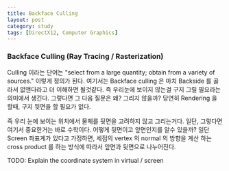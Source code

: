 ```yaml
---
title: Backface Culling
layout: post
category: study
tags: [DirectX12, Computer Graphics]
---
```


### Backface Culling (Ray Tracing / Rasterization)

Culling 이라는 단어는 "select from a large quantity; obtain from a variety of sources." 이렇게 정의가 된다. 여기서는 Backface culling 은 마치 Backside 를 골라서 없앤다라고 더 이해하면 될것같다. 즉 우리눈에 보이지 않는걸 구지 그릴 필요라는 의미에서 생긴다. 그렇다면 그 다음 질문은 왜? 그리지 않을까? 당연히 Rendering 을 할때, 구지 뒷면을 할 필요가 없다.

즉 우리 눈에 보이는 위치에서 물체를 뒷면을 고려하지 않고 그리는거다. 일단, 그렇다면 여기서 중요한거는 바로 수학이다. 어떻게 뒷면이고 앞면인지를 알수 있을까? 일단 Screen 좌표계가 있다고 가정하면, 세점의 vertex 의 normal 의 방향을 계산 하는 cross product 를 하는 방식에 따라서 앞면과 뒷면으로 나누어진다. 

TODO: Explain the coordinate system in virtual / screen 